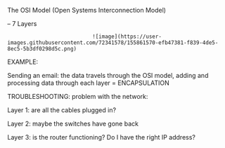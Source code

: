 The OSI Model (Open Systems Interconnection Model) 

– 7 Layers 

 
										           
                               
                               ![image](https://user-images.githubusercontent.com/72341578/155861570-efb47381-f839-4de5-8ec5-5b3df0298d5c.png)

 

EXAMPLE:  

Sending an email: the data travels through the OSI model, adding and processing data through each layer = ENCAPSULATION 

TROUBLESHOOTING: problem with the network:  

Layer 1: are all the cables plugged in?  

Layer 2: maybe the switches have gone back 

Layer 3: is the router functioning? Do I have the right IP address?  
